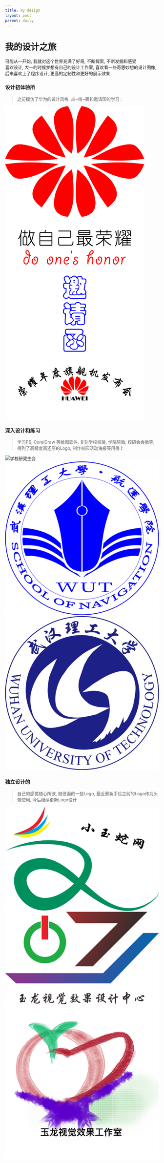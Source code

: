 ```yaml
---
title: my design
layout: post
parent: daily
---
```


# 我的设计之旅  

可能从一开始, 我就对这个世界充满了好奇, 不断探索, 不断发掘和感受  
喜欢设计, 大一的时候梦想有自己的设计工作室, 喜欢看一些奇思妙想的设计图像, 后来喜欢上了程序设计, 更高的定制性和更好的展示效果  

### 设计初体验所

> 之前模仿了华为的设计风格, 点~线~面和邀请函的学习 :  

![HUAWEI HONER](../../assert/images/design/HUAWEI_HONOR.tif)  

### 深入设计和练习

> 学习PS, CorelDraw 等绘图软件, 复刻学校校徽, 学院院徽, 校研会会徽等, 得到了高精度高还原的Logo, 制作校园活动海报等用得上  

![学校研究生会](../../assert/images/design/GraduateStudentAssociation_LOGO.jpg)  
![学院徽标](../../assert/images/design/marintime_navigation_logo.jpg)  
![学校徽标](../../assert/images/design/WHUT_logoLarge.jpg)  

### 独立设计的  

> 自己的感觉随心所欲, 随便画的一些Logo, 最近重新手绘之前的Logo作为头像使用, 今后继续更新Logo设计  

![小玉蛇网](../../assert/images/design/small_jade_snake.png)  
![玉龙视觉设计中心](../../assert/images/design/EronDesignCenter_LOGO.png)  
![重绘版-玉龙视觉效果工作室](../../assert/images/design/20221013_085443098_ReDesign.png)  



